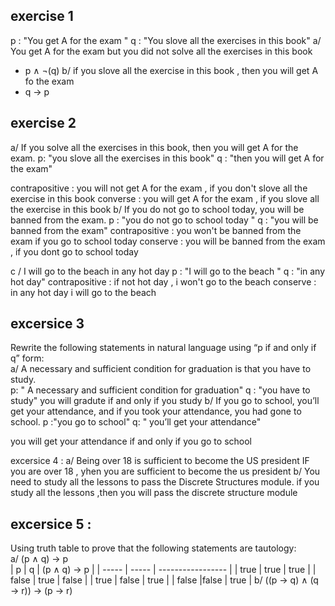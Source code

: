 ## exercise 1 
p : "You get A for the exam "
q : "You slove all the exercises in this book"
a/ You get A for the exam but you did not solve all the exercises in this book 
- p $\land$ $\lnot$(q)
b/ if you slove all the exercise in this book , then you will get A fo the exam 
- q $\rightarrow$ p 
## exercise 2 
a/ If you solve all the exercises in this book, then you will get A for the exam. 
p: "you slove all the exercises in this book"
q : "then you will get A for the exam"

contrapositive : you will not get A for the exam , if you don't slove all the exercise in this book 
converse : you will get A for the exam , if you slove all the exercise in this book 
b/ If you do not go to school today, you will be banned from the exam.
p : "you do not go to school today " 
q : "you will be banned from the exam"
contrapositive : you won't be banned from the exam if you go to school today 
conserve : you will be banned from the exam , if you dont go to school today 


c /  I will go to the beach in any hot day 
p : "I will go to the beach "
q : "in any hot day"
contrapositive : if not hot day , i won't go to the beach 
conserve : in any hot day i will go to the beach 

## excersice 3 
Rewrite the following statements in natural language using “p if and only if q” form:  
a/ A necessary and sufficient condition for graduation is that you have to study.  
p: " A necessary and sufficient condition for graduation"
q : "you have to study"
you will gradute if and only if you study 
b/ If you go to school, you’ll get your attendance, and if you took your attendance,  you had gone to school.
p :"you go to school"
q: " you’ll get your attendance"

you will get your attendance if and only if you go to school 

excersice 4 : 
a/ Being over 18 is sufficient to become the US president
IF  you are over 18 , yhen you are sufficient  to become the us president 
b/ You need to study all the lessons to pass the Discrete Structures module. 
if you study all the lessons ,then you will pass  the discrete structure module 

## excersice 5 : 
Using truth table to prove that the following statements are tautology:  
a/ (p $\land$ q) → p  
| p     | q     | (p $\land$ q) → p |
| ----- | ----- | ----------------- |
| true  | true  | true              |
| false | true  | false             |
| true  | false | true              |
| false      |false       |  true                 |
b/ ((p → q) $\land$ (q → r)) → (p → r)